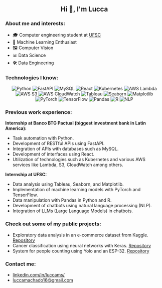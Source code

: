 <h2 align="center"> Hi 👋, I'm Lucca </h2>

### About me and interests: 

- 🎓 Computer engineering student at [UFSC](https://en.ufsc.br)
- 🤖 Machine Learning Enthusiast
- 🖼️ Computer Vision
- 📊 Data Science
- 🛠️ Data Engineering

### Technologies I know:

<p align="center">
  <img src="https://img.shields.io/badge/-Python-3776AB?logo=python&logoColor=white&style=for-the-badge" alt="Python" />
  <img src="https://img.shields.io/badge/-FastAPI-009688?logo=fastapi&logoColor=white&style=for-the-badge" alt="FastAPI" />
  <img src="https://img.shields.io/badge/-MySQL-4479A1?logo=mysql&logoColor=white&style=for-the-badge" alt="MySQL" />
  <img src="https://img.shields.io/badge/-React-61DAFB?logo=react&logoColor=white&style=for-the-badge" alt="React" />
  <img src="https://img.shields.io/badge/-Kubernetes-326CE5?logo=kubernetes&logoColor=white&style=for-the-badge" alt="Kubernetes" />
  <img src="https://img.shields.io/badge/-AWS%20Lambda-FF9900?logo=amazonaws&logoColor=white&style=for-the-badge" alt="AWS Lambda" />
  <img src="https://img.shields.io/badge/-AWS%20S3-569A31?logo=amazonaws&logoColor=white&style=for-the-badge" alt="AWS S3" />
  <img src="https://img.shields.io/badge/-AWS%20CloudWatch-FF4F8B?logo=amazonaws&logoColor=white&style=for-the-badge" alt="AWS CloudWatch" />
  <img src="https://img.shields.io/badge/-Tableau-E97627?logo=tableau&logoColor=white&style=for-the-badge" alt="Tableau" />
  <img src="https://img.shields.io/badge/-Seaborn-4C9A85?logoColor=white&style=for-the-badge" alt="Seaborn" />
  <img src="https://img.shields.io/badge/-Matplotlib-11557C?logo=matplotlib&logoColor=white&style=for-the-badge" alt="Matplotlib" />
  <img src="https://img.shields.io/badge/-PyTorch-EE4C2C?logo=pytorch&logoColor=white&style=for-the-badge" alt="PyTorch" />
  <img src="https://img.shields.io/badge/-TensorFlow-FF6F00?logo=tensorflow&logoColor=white&style=for-the-badge" alt="TensorFlow" />
  <img src="https://img.shields.io/badge/-Pandas-150458?logo=pandas&logoColor=white&style=for-the-badge" alt="Pandas" />
  <img src="https://img.shields.io/badge/-R-276DC3?logo=r&logoColor=white&style=for-the-badge" alt="R" />
  <img src="https://img.shields.io/badge/-NLP-FF6F00?logoColor=white&style=for-the-badge" alt="NLP" />
</p>

### Previous work experience:

**Internship at Banco BTG Pactual (biggest investment bank in Latin America):**

- Task automation with Python.
- Development of RESTful APIs using FastAPI.
- Integration of APIs with databases such as MySQL.
- Development of interfaces using React.
- Utilization of technologies such as Kubernetes and various AWS services like Lambda, S3, CloudWatch among others.

**Internship at UFSC:**

- Data analysis using Tableau, Seaborn, and Matplotlib.
- Implementation of machine learning models with PyTorch and TensorFlow.
- Data manipulation with Pandas in Python and R.
- Development of chatbots using natural language processing (NLP).
- Integration of LLMs (Large Language Models) in chatbots.

### Check out some of my public projects:

- Exploratory data analysis in an e-commerce dataset from Kaggle. [Repository](https://github.com/LuccaMS/Ecommerce_analysis)
- Cancer classification using neural networks with Keras. [Repository](https://github.com/LuccaMS/cancer_analysis)
- System for people counting using Yolo and an ESP-32. [Repository](https://github.com/LuccaMS/trab_ubiquos)

### Contact me:

- [linkedin.com/in/luccams/](https://www.linkedin.com/in/luccams/)
- luccamachado16@gmail.com
